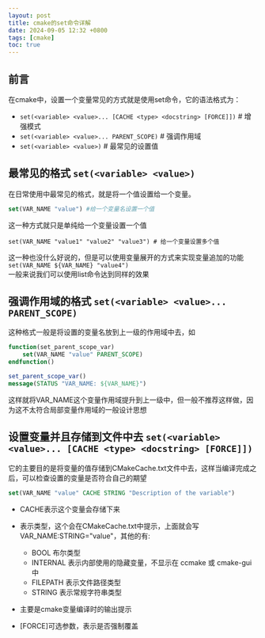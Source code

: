 ```yaml
---
layout: post
title: cmake的set命令详解
date: 2024-09-05 12:32 +0800
tags: [cmake]
toc: true
---
```


## 前言  
在cmake中，设置一个变量常见的方式就是使用set命令，它的语法格式为：  
+ `set(<variable> <value>... [CACHE <type> <docstring> [FORCE]])` # 增强模式
+ `set(<variable> <value>... PARENT_SCOPE)` # 强调作用域
+ `set(<variable> <value>)` # 最常见的设置值 

## 最常见的格式 `set(<variable> <value>)`  
在日常使用中最常见的格式，就是将一个值设置给一个变量。 

```cmake
set(VAR_NAME "value") #给一个变量名设置一个值
```
这一种方式就只是单纯给一个变量设置一个值  

```
set(VAR_NAME "value1" "value2" "value3") # 给一个变量设置多个值
```
这一种也没什么好说的，但是可以使用变量展开的方式来实现变量追加的功能    
`set(VAR_NAME ${VAR_NAME} "value4")`  
一般来说我们可以使用list命令达到同样的效果  

## 强调作用域的格式 `set(<variable> <value>... PARENT_SCOPE)`
这种格式一般是将设置的变量名放到上一级的作用域中去，如  
``` cmake
function(set_parent_scope_var)
    set(VAR_NAME "value" PARENT_SCOPE)
endfunction()

set_parent_scope_var()
message(STATUS "VAR_NAME: ${VAR_NAME}")
```
这样就将VAR_NAME这个变量作用域提升到上一级中，但一般不推荐这样做，因为这不太符合局部变量作用域的一般设计思想  

## 设置变量并且存储到文件中去 `set(<variable> <value>... [CACHE <type> <docstring> [FORCE]])`  
它的主要目的是将变量的值存储到CMakeCache.txt文件中去，这样当编译完成之后，可以检查设置的变量是否符合自己的期望  
```cmake
set(VAR_NAME "value" CACHE STRING "Description of the variable")
```
+ CACHE表示这个变量会存储下来  
+ <type> 表示类型，这个会在CMakeCache.txt中提示，上面就会写VAR_NAME:STRING="value"，其他的有:
    - BOOL 布尔类型  
    - INTERNAL 表示内部使用的隐藏变量，不显示在 ccmake 或 cmake-gui 中  
    - FILEPATH 表示文件路径类型  
    - STRING 表示常规字符串类型  

+ <docstring>主要是cmake变量编译时的输出提示  
+ [FORCE]可选参数，表示是否强制覆盖  

